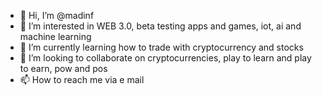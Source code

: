 - 👋 Hi, I’m @madinf
- 👀 I’m interested in WEB 3.0, beta testing apps and games, iot, ai and machine learning
- 🌱 I’m currently learning how to trade with cryptocurrency and stocks
- 💞️ I’m looking to collaborate on cryptocurrencies, play to learn and play to earn, pow and pos
- 📫 How to reach me via e mail

<!---
madinf/madinf is a ✨ special ✨ repository because its `README.md` (this file) appears on your GitHub profile.
You can click the Preview link to take a look at your changes.
--->
